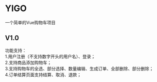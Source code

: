 # YIGO
一个简单的Vue购物车项目<br>
## V1.0<br>
功能支持：<br>
1.用户注册（不支持数字开头的用户名）、登录；<br>
2.支持商品添加购物车；<br>
3.支持购物车的全选、部分选择、数量编辑、生成订单、全部删除、部分删除；<br>
4.订单结算页面支持结算、取消、退款；<br>
